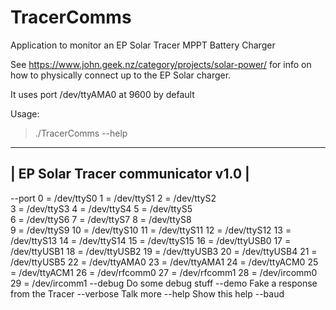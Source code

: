TracerComms
===========

Application to monitor an EP Solar Tracer MPPT Battery Charger

See https://www.john.geek.nz/category/projects/solar-power/ for info on how to physically connect up to the EP Solar charger.

It uses port /dev/ttyAMA0 at 9600 by default

Usage:
>./TracerComms --help
-----------------------------------------------------------------------------
|          EP Solar Tracer communicator v1.0                                |
-----------------------------------------------------------------------------
--port <port>
    0 = /dev/ttyS0       1 = /dev/ttyS1       2 = /dev/ttyS2   
    3 = /dev/ttyS3       4 = /dev/ttyS4       5 = /dev/ttyS5   
    6 = /dev/ttyS6       7 = /dev/ttyS7       8 = /dev/ttyS8   
    9 = /dev/ttyS9       10 = /dev/ttyS10     11 = /dev/ttyS11 
    12 = /dev/ttyS12     13 = /dev/ttyS13     14 = /dev/ttyS14 
    15 = /dev/ttyS15     16 = /dev/ttyUSB0    17 = /dev/ttyUSB1
    18 = /dev/ttyUSB2    19 = /dev/ttyUSB3    20 = /dev/ttyUSB4
    21 = /dev/ttyUSB5    22 = /dev/ttyAMA0    23 = /dev/ttyAMA1
    24 = /dev/ttyACM0    25 = /dev/ttyACM1    26 = /dev/rfcomm0
    27 = /dev/rfcomm1    28 = /dev/ircomm0    29 = /dev/ircomm1
--debug Do some debug stuff
--demo Fake a response from the Tracer
--verbose Talk more
--help Show this help
--baud <baudrate>
